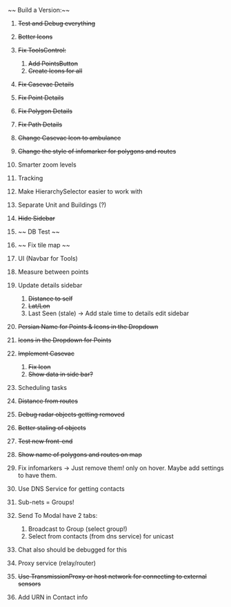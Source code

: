 ~~ Build a Version:~~

1. ~~Test and Debug everything~~
1. ~~Better Icons~~

1. ~~Fix ToolsControl:~~

   1. ~~Add PointsButton~~
   1. ~~Create Icons for all~~

1. ~~Fix Casevac Details~~
1. ~~Fix Point Details~~
1. ~~Fix Polygon Details~~
1. ~~Fix Path Details~~

1. ~~Change Casevac Icon to ambulance~~
1. ~~Change the style of infomarker for polygons and routes~~
1. Smarter zoom levels
1. Tracking
1. Make HierarchySelector easier to work with
1. Separate Unit and Buildings (?)

1. ~~Hide Sidebar~~

1. ~~ DB Test ~~
1. ~~ Fix tile map ~~
1. UI (Navbar for Tools)
1. Measure between points
1. Update details sidebar
   1. ~~Distance to self~~
   1. ~~Lat/Lon~~
   1. Last Seen (stale) -> Add stale time to details edit sidebar
1. ~~Persian Name for Points & Icons in the Dropdown~~
1. ~~Icons in the Dropdown for Points~~
1. ~~Implement Casevac~~
   1. ~~Fix Icon~~
   1. ~~Show data in side bar?~~
1. Scheduling tasks
1. ~~Distance from routes~~
1. ~~Debug radar objects getting removed~~
1. ~~Better staling of objects~~
1. ~~Test new front-end~~
1. ~~Show name of polygons and routes on map~~
1. Fix infomarkers -> Just remove them! only on hover. Maybe add settings to have them.

1. Use DNS Service for getting contacts

1. Sub-nets = Groups!
1. Send To Modal have 2 tabs:
   1. Broadcast to Group (select group!)
   1. Select from contacts (from dns service) for unicast
1. Chat also should be debugged for this
1. Proxy service (relay/router)

1. ~~Use TransmissionProxy or host network for connecting to external sensors~~
1. Add URN in Contact info
